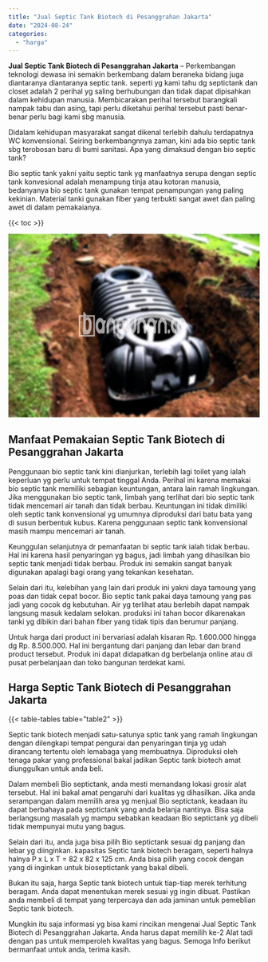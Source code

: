```yaml
---
title: "Jual Septic Tank Biotech di Pesanggrahan Jakarta"
date: "2024-08-24"
categories: 
  - "harga"
---
```


**Jual Septic Tank Biotech di Pesanggrahan Jakarta** – Perkembangan teknologi dewasa ini semakin berkembang dalam beraneka bidang juga diantaranya diantaranya septic tank. seperti yg kami tahu dg septictank dan closet adalah 2 perihal yg saling berhubungan dan tidak dapat dipisahkan dalam kehidupan manusia. Membicarakan perihal tersebut barangkali nampak tabu dan asing, tapi perlu diketahui perihal tersebut pasti benar-benar perlu bagi kami sbg manusia.

Didalam kehidupan masyarakat sangat dikenal terlebih dahulu terdapatnya WC konvensional. Seiring berkembangnnya zaman, kini ada bio septic tank sbg terobosan baru di bumi sanitasi. Apa yang dimaksud dengan bio septic tank?

Bio septic tank yakni yaitu septic tank yg manfaatnya serupa dengan septic tank konvesional adalah menampung tinja atau kotoran manusia, bedanyanya bio septic tank gunakan tempat penampungan yang paling kekinian. Material tanki gunakan fiber yang terbukti sangat awet dan paling awet di dalam pemakaianya.

{{< toc >}}

![Jual Septic Tank Biotech di Pesanggrahan Jakarta](/images/jual-bio-septictank-28.png)

## Manfaat Pemakaian Septic Tank Biotech di Pesanggrahan Jakarta

Penggunaan bio septic tank kini dianjurkan, terlebih lagi toilet yang ialah keperluan yg perlu untuk tempat tinggal Anda. Perihal ini karena memakai bio septic tank memiliki sebagian keuntungan, antara lain ramah lingkungan. Jika menggunakan bio septic tank, limbah yang terlihat dari bio septic tank tidak mencemari air tanah dan tidak berbau. Keuntungan ini tidak dimiliki oleh septic tank konvensional yg umumnya diproduksi dari batu bata yang di susun berbentuk kubus. Karena penggunaan septic tank konvensional masih mampu mencemari air tanah.

Keunggulan selanjutnya dr pemanfaatan bi septic tank ialah tidak berbau. Hal ini karena hasil penyaringan yg bagus, jadi limbah yang dihasilkan bio septic tank menjadi tidak berbau. Produk ini semakin sangat banyak digunakan apalagi bagi orang yang tekankan kesehatan.

Selain dari itu, kelebihan yang lain dari produk ini yakni daya tamoung yang poas dan tidak cepat bocor. Bio septic tank pakai daya tamoung yang pas jadi yang cocok dg kebutuhan. Air yg terlihat atau berlebih dapat nampak langsung masuk kedalam selokan. produksi ini tahan bocor dikarenakan tanki yg dibikin dari bahan fiber yang tidak tipis dan berumur panjang.

Untuk harga dari product ini bervariasi adalah kisaran Rp. 1.600.000 hingga dg Rp. 8.500.000. Hal ini bergantung dari panjang dan lebar dan brand product tersebut. Produk ini dapat didapatkan dg berbelanja online atau di pusat perbelanjaan dan toko bangunan terdekat kami.

## Harga Septic Tank Biotech di Pesanggrahan Jakarta

{{< table-tables table="table2" >}}

Septic tank biotech menjadi satu-satunya sptic tank yang ramah lingkungan dengan dilengkapi tempat pengurai dan penyaringan tinja yg udah dirancang tertentu oleh lemabaga yang membuatnya. Diproduksi oleh tenaga pakar yang professional bakal jadikan Septic tank biotech amat diunggulkan untuk anda beli.

Dalam membeli Bio septictank, anda mesti memandang lokasi grosir alat tersebut. Hal ini bakal amat pengaruhi dari kualitas yg dihasilkan. Jika anda serampangan dalam memilih area yg menjual Bio septictank, keadaan itu dapat berbahaya pada septictank yang anda belanja nantinya. Bisa saja berlangsung masalah yg mampu sebabkan keadaan Bio septictank yg dibeli tidak mempunyai mutu yang bagus.

Selain dari itu, anda juga bisa pilih Bio septictank sesuai dg panjang dan lebar yg diinginkan. kapasitas Septic tank biotech beragam, seperti halnya halnya P x L x T = 82 x 82 x 125 cm. Anda bisa pilih yang cocok dengan yang di inginkan untuk bioseptictank yang bakal dibeli.

Bukan itu saja, harga Septic tank biotech untuk tiap-tiap merek terhitung beragam. Anda dapat menentukan merek sesuai yg ingin dibuat. Pastikan anda membeli di tempat yang terpercaya dan ada jaminan untuk pemeblian Septic tank biotech.

Mungkin itu saja informasi yg bisa kami rincikan mengenai Jual Septic Tank Biotech di Pesanggrahan Jakarta. Anda harus dapat memilih ke-2 Alat tadi dengan pas untuk memperoleh kwalitas yang bagus. Semoga Info berikut bermanfaat untuk anda, terima kasih.
